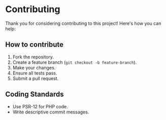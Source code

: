 # Contributing

Thank you for considering contributing to this project! Here's how you can help:

## How to contribute
1. Fork the repository.
2. Create a feature branch (`git checkout -b feature-branch`).
3. Make your changes.
4. Ensure all tests pass.
5. Submit a pull request.

## Coding Standards
- Use PSR-12 for PHP code.
- Write descriptive commit messages.
